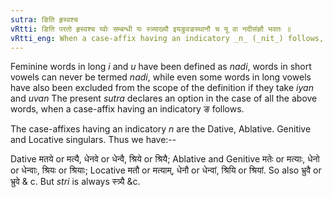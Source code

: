 ```yaml
---
sutra: ङिति हृस्वश्च
vRtti: ङिति परतो हृस्वश्च य्वोः सम्बन्धी यः स्त्र्याख्यौ इयङुवङस्थानौ च यू वा नदीसंज्ञौ भवतः ॥
vRtti_eng: When a case-affix having an indicatory _n_ (_nit_) follows, then feminine words ending in short _i_ and _u_ are optionally termed _Nadi_, as well as feminine nouns in long _i_ and _u_ which admit of _iyan_ and _uvan_; but not so the word _stri_, which is always _Nadi_.
---
```

Feminine words in long _i_ and _u_ have been defined as _nadi_, words in short vowels can never be termed _nadi_, while even some words in long vowels have also been excluded from the scope of the definition if they take _iyan_ and _uvan_ The present _sutra_ declares an option in the case of all the above words, when a case-affix having an indicatory ङ follows.

The case-affixes having an indicatory _n_ are the Dative, Ablative. Genitive and Locative singulars. Thus we have:--

Dative मतये or मत्यै, धेनवे or धेन्वै, श्रिये or श्रियै; Ablative and Genitive मतेः or मत्याः, धेनो or धेन्वाः, श्रियः or श्रियाः;  Locative मतौ or मत्याम्, धेनौ or धेन्वां, श्रियि or श्रियां. So also भ्रुवै or भ्रुवे & c. But _stri_ is always स्त्र्यै &c.
